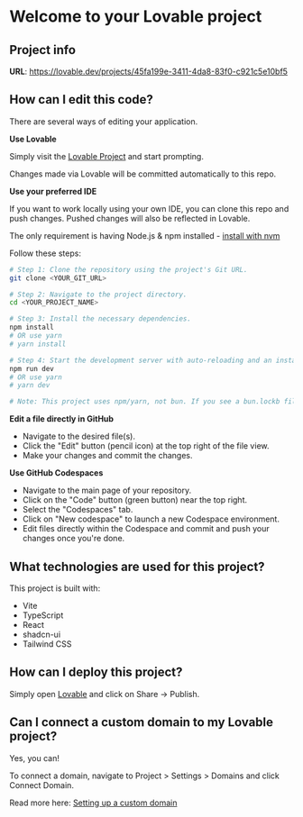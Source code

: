 # Welcome to your Lovable project

## Project info

**URL**: https://lovable.dev/projects/45fa199e-3411-4da8-83f0-c921c5e10bf5

## How can I edit this code?

There are several ways of editing your application.

**Use Lovable**

Simply visit the [Lovable Project](https://lovable.dev/projects/45fa199e-3411-4da8-83f0-c921c5e10bf5) and start prompting.

Changes made via Lovable will be committed automatically to this repo.

**Use your preferred IDE**

If you want to work locally using your own IDE, you can clone this repo and push changes. Pushed changes will also be reflected in Lovable.

The only requirement is having Node.js & npm installed - [install with nvm](https://github.com/nvm-sh/nvm#installing-and-updating)

Follow these steps:

```sh
# Step 1: Clone the repository using the project's Git URL.
git clone <YOUR_GIT_URL>

# Step 2: Navigate to the project directory.
cd <YOUR_PROJECT_NAME>

# Step 3: Install the necessary dependencies.
npm install
# OR use yarn
# yarn install

# Step 4: Start the development server with auto-reloading and an instant preview.
npm run dev
# OR use yarn  
# yarn dev

# Note: This project uses npm/yarn, not bun. If you see a bun.lockb file, delete it and use npm/yarn instead.
```

**Edit a file directly in GitHub**

- Navigate to the desired file(s).
- Click the "Edit" button (pencil icon) at the top right of the file view.
- Make your changes and commit the changes.

**Use GitHub Codespaces**

- Navigate to the main page of your repository.
- Click on the "Code" button (green button) near the top right.
- Select the "Codespaces" tab.
- Click on "New codespace" to launch a new Codespace environment.
- Edit files directly within the Codespace and commit and push your changes once you're done.

## What technologies are used for this project?

This project is built with:

- Vite
- TypeScript
- React
- shadcn-ui
- Tailwind CSS

## How can I deploy this project?

Simply open [Lovable](https://lovable.dev/projects/45fa199e-3411-4da8-83f0-c921c5e10bf5) and click on Share -> Publish.

## Can I connect a custom domain to my Lovable project?

Yes, you can!

To connect a domain, navigate to Project > Settings > Domains and click Connect Domain.

Read more here: [Setting up a custom domain](https://docs.lovable.dev/tips-tricks/custom-domain#step-by-step-guide)
